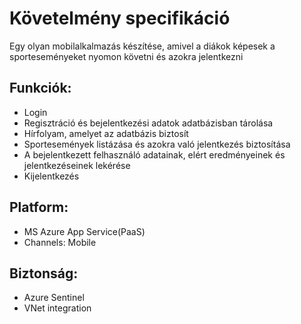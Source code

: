 # Követelmény specifikáció
Egy olyan mobilalkalmazás készítése, amivel a diákok képesek
a sporteseményeket nyomon követni és azokra jelentkezni

## Funkciók:
- Login
- Regisztráció és bejelentkezési adatok adatbázisban tárolása
- Hírfolyam, amelyet az adatbázis biztosít
- Sportesemények listázása és azokra való jelentkezés biztosítása
- A bejelentkezett felhasználó adatainak, elért eredményeinek és jelentkezéseinek lekérése
- Kijelentkezés

## Platform:
- MS Azure App Service(PaaS)
- Channels: Mobile

## Biztonság:
- Azure Sentinel
- VNet integration
